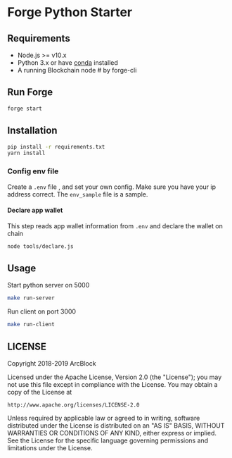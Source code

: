 # Forge Python Starter

## Requirements

- Node.js >= v10.x
- Python 3.x or have [conda](https://docs.conda.io/projects/conda/en/latest/user-guide/install/macos.html#install-macos-silent) installed
- A running Blockchain node # by forge-cli

## Run Forge
```bash
forge start
```

## Installation

``` bash
pip install -r requirements.txt
yarn install
```

### Config env file

Create a `.env` file , and set your own config. Make sure you have your ip address correct.
The `env_sample` file is a sample.

#### Declare app wallet
This step reads app wallet information from `.env` and declare the wallet on chain

```bash
node tools/declare.js
```

## Usage

Start python server on 5000

```bash
make run-server 
```

Run client on port 3000

```bash
make run-client
```




## LICENSE

Copyright 2018-2019 ArcBlock

Licensed under the Apache License, Version 2.0 (the "License");
you may not use this file except in compliance with the License.
You may obtain a copy of the License at

    http://www.apache.org/licenses/LICENSE-2.0

Unless required by applicable law or agreed to in writing, software
distributed under the License is distributed on an "AS IS" BASIS,
WITHOUT WARRANTIES OR CONDITIONS OF ANY KIND, either express or implied.
See the License for the specific language governing permissions and
limitations under the License.
